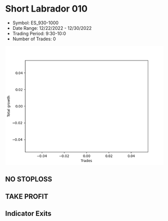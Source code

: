 # Short Labrador 010 
- Symbol: ES_930-1000
- Date Range: 12/22/2022 - 12/30/2022
- Trading Period: 9:30-10:0
- Number of Trades: 0

![Plot](ShortLabrador010ES_930-1000.png)
## NO STOPLOSS














## TAKE PROFIT











## Indicator Exits

